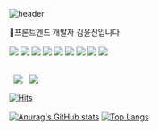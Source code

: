 
![header](https://capsule-render.vercel.app/api?type=Cylinder&text=YunJin&&fontColor=auto&animation=blinking&color=auto)
 <br/>

 🐶프론트엔드 개발자 김윤진입니다<br/><br/>
<a href="버튼을 눌렀을 때 이동할 링크" target="_blank"><img src="https://img.shields.io/badge/HTML-black?style=HTML&logo=HTML5&logoColor=E34F26"/></a>
<a href="버튼을 눌렀을 때 이동할 링크" target="_blank"><img src="https://img.shields.io/badge/CSS-black?style=CSS3&logo=CSS3&logoColor=1572B6"/></a>
<a href="버튼을 눌렀을 때 이동할 링크" target="_blank"><img src="https://img.shields.io/badge/JavaScript-black?style=JS&logo=JavaScript&logoColor=F7DF1E"/></a>
<a href="버튼을 눌렀을 때 이동할 링크" target="_blank"><img src="https://img.shields.io/badge/TypeScript-black?style=typeScript&logo=TypeScript&logoColor=3178C6"/></a>
<a href="버튼을 눌렀을 때 이동할 링크" target="_blank"><img src="https://img.shields.io/badge/React-black?style=React&logo=React&logoColor=61DAFB"/></a>
<a href="버튼을 눌렀을 때 이동할 링크" target="_blank"><img src="https://img.shields.io/badge/Sass-black?style=Sass&logo=Sass&logoColor=CC6699"/></a>
<a href="버튼을 눌렀을 때 이동할 링크" target="_blank"><img src="https://img.shields.io/badge/Notion-black?style=notion&logo=notion&logoColor=white"/></a>
<a href="버튼을 눌렀을 때 이동할 링크" target="_blank"><img src="https://img.shields.io/badge/Git-black?style=git&logo=git&logoColor=F05032"/></a>
<a href="버튼을 눌렀을 때 이동할 링크" target="_blank"><img src="https://img.shields.io/badge/GitHub-black?style=github&logo=github&logoColor=white"/></a>
<br/><br/>

 &nbsp;
<a href="https://yunjin230.tistory.com/" target="_blank"><img src="https://img.shields.io/badge/Blog-e2e2e2?style=tistory&logo=tistory&logoColor=black"/></a> &nbsp;
<a href="" target="_blank"><img src="https://img.shields.io/badge/rladbswls230@gmail.com-e2e2e2?style=gmail&logo=gmail&logoColor=black"/></a> &nbsp;

[![Hits](https://hits.seeyoufarm.com/api/count/incr/badge.svg?url=https://github.com/nameisYunJin%2Fgjbae1212%2Fhit-counter&count_bg=%23C8F6F7&title_bg=%23E5FDFF&icon=fandom.svg&icon_color=%23000000&title=hi&edge_flat=false)](https://hits.seeyoufarm.com)
<br/><br/>
[![Anurag's GitHub stats](https://github-readme-stats.vercel.app/api?username=nameisYunJin)](https://github.com/nameisYunJin/github-readme-stats)
[![Top Langs](https://github-readme-stats.vercel.app/api/top-langs/?username=nameisYunJin&layout=compact)](https://github.com/nameisYunJin/github-readme-stats)
